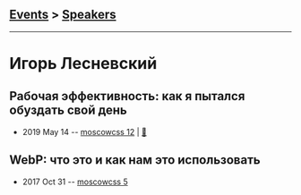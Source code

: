 ## [Events](../README.md) > [Speakers](../speakers.md)
---

# Игорь Лесневский

## Рабочая эффективность: как я пытался обуздать свой день
- 2019 May 14 -- [moscowcss 12](https://www.youtube.com/watch?v=LHOJybXuMdc)  | [:notebook:](https://vk.com/doc426295704_503700535)  
## WebP: что это и как нам это использовать
- 2017 Oct 31 -- [moscowcss 5](https://www.youtube.com/watch?v=R3FbcemvoEo)    
